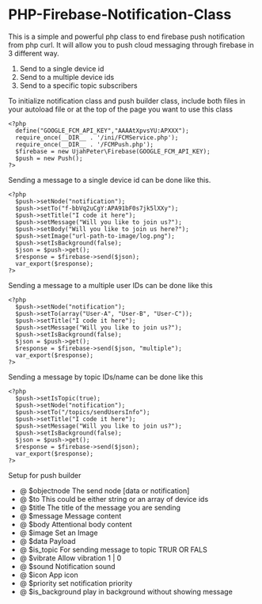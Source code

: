 # PHP-Firebase-Notification-Class
 This is a simple and powerful php class to end firebase push notification from php curl. It will allow you to push cloud messaging through firebase in 3 different way.
 
1. Send to a single device id
2. Send to a multiple device ids
3. Send to a specific topic  subscribers

To initialize notification class and push builder class, include both files in your autoload file or at the top of the page you want to use this class

    <?php
      define("GOOGLE_FCM_API_KEY","AAAAtXpvsYU:APXXX");
      require_once(__DIR__ . '/ini/FCMService.php'); 
      require_once(__DIR__ . '/FCMPush.php');
      $firebase = new UjahPeter\Firebase(GOOGLE_FCM_API_KEY);
      $push = new Push();
    ?>

Sending a message to a single device id can be done like this.

    <?php
      $push->setNode("notification");
      $push->setTo("f-bbVq2uCgY:APA91bF0s7jk5lXXy");
      $push->setTitle("I code it here");
      $push->setMessage("Will you like to join us?");
      $push->setBody("Will you like to join us here?");
      $push->setImage("url-path-to-image/log.png");
      $push->setIsBackground(false);
      $json = $push->get();
      $response = $firebase->send($json);
      var_export($response);
    ?>
    
Sending a message to a multiple user IDs can be done like this

    <?php
      $push->setNode("notification");
      $push->setTo(array("User-A", "User-B", "User-C"));
      $push->setTitle("I code it here");
      $push->setMessage("Will you like to join us?");
      $push->setIsBackground(false);
      $json = $push->get();
      $response = $firebase->send($json, "multiple");
      var_export($response);
    ?>
    
 Sending a message by topic IDs/name can be done like this

    <?php
      $push->setIsTopic(true);
      $push->setNode("notification");
      $push->setTo("/topics/sendUsersInfo");
      $push->setTitle("I code it here");
      $push->setMessage("Will you like to join us?");
      $push->setIsBackground(false);
      $json = $push->get();
      $response = $firebase->send($json);
      var_export($response);
    ?>

Setup for push builder 

   * @ $objectnode The send node [data or notification]
   * @ $to  This could be either string or an array of device ids
   * @ $title The title of the message you are sending
   * @ $message Message content
   * @ $body Attentional body content
   * @ $image Set an Image 
   * @ $data Payload
   * @ $is_topic  For sending message to topic TRUR OR FALS
   * @ $vibrate Allow vibration 1 | 0
   * @ $sound  Notification sound 
   * @ $icon  App icon
   * @ $priority set notification priority
   * @ $is_background play in background without showing message
